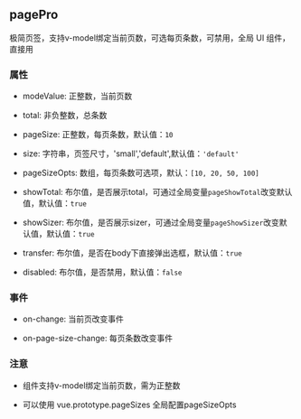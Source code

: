 ## pagePro

极简页签，支持v-model绑定当前页数，可选每页条数，可禁用，全局 UI 组件，直接用

### 属性

- modeValue: 正整数，当前页数

- total: 非负整数，总条数

- pageSize: 正整数，每页条数，默认值：`10`

- size: 字符串，页签尺寸，'small','default',默认值：`'default'`

- pageSizeOpts: 数组，每页条数可选项，默认：`[10, 20, 50, 100]`

- showTotal: 布尔值，是否展示total，可通过全局变量`pageShowTotal`改变默认值，默认值：`true`

- showSizer: 布尔值，是否展示sizer，可通过全局变量`pageShowSizer`改变默认值，默认值：`true`

- transfer: 布尔值，是否在body下直接弹出选框，默认值：`true`

- disabled: 布尔值，是否禁用，默认值：`false`

### 事件

- on-change: 当前页改变事件

- on-page-size-change: 每页条数改变事件

### 注意

- 组件支持v-model绑定当前页数，需为正整数

- 可以使用 vue.prototype.pageSizes 全局配置pageSizeOpts
